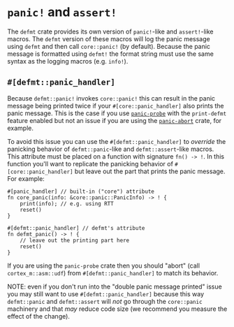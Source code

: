 # `panic!` and `assert!`

The `defmt` crate provides its own version of `panic!`-like and `assert!`-like macros.
The `defmt` version of these macros will log the panic message using `defmt` and then call `core::panic!` (by default).
Because the panic message is formatted using `defmt!` the format string must use the same syntax as the logging macros (e.g. `info!`).

## `#[defmt::panic_handler]`

Because `defmt::panic!` invokes `core::panic!` this can result in the panic message being printed twice if your `#[core::panic_handler]` also prints the panic message.
This is the case if you use [`panic-probe`] with the `print-defmt` feature enabled but not an issue if you are using the [`panic-abort`] crate, for example.

[`panic-probe`]: https://crates.io/crates/panic-probe
[`panic-abort`]: https://crates.io/crates/panic-abort

To avoid this issue you can use the `#[defmt::panic_handler]` to *override* the panicking behavior of `defmt::panic`-like and `defmt::assert`-like macros.
This attribute must be placed on a function with signature `fn() -> !`.
In this function you'll want to replicate the panicking behavior of `#[core::panic_handler]` but leave out the part that prints the panic message.
For example:

<!-- NOTE(ignore) we can't compile this test because the `panic_handler` defined here collides with the one in `std` -->

``` rust, ignore
#[panic_handler] // built-in ("core") attribute
fn core_panic(info: &core::panic::PanicInfo) -> ! {
    print(info); // e.g. using RTT
    reset()
}

#[defmt::panic_handler] // defmt's attribute
fn defmt_panic() -> ! {
    // leave out the printing part here
    reset()
}
```

If you are using the `panic-probe` crate then you should "abort" (call `cortex_m::asm::udf`) from `#[defmt::panic_handler]` to match its behavior.

NOTE: even if you don't run into the "double panic message printed" issue you may still want to use `#[defmt::panic_handler]` because this way `defmt::panic` and `defmt::assert` will *not* go through the `core::panic` machinery and that *may* reduce code size (we recommend you measure the effect of the change).
